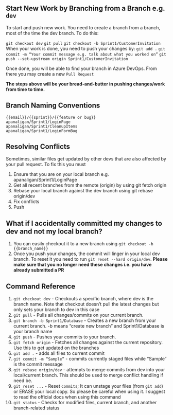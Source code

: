 ## Start New Work by Branching from a Branch e.g. `dev`
To start and push new work. You need to create a branch from a branch, most of the time the dev branch. To do this:

`git checkout dev`
`git pull`
`git checkout -b Sprint1/CustomerInvitation`
When your work is done, you need to push your changes by:
`git add .`
`git commit -m “Your commit message e.g. talk about what you worked on”`
`git push --set-upstream origin Sprint1/CustomerInvitation`

Once done, you will be able to find your branch in Azure DevOps. From there you may create a new `Pull Request`

**The steps above will be your bread-and-butter in pushing changes/work from time to time.**


## Branch Naming Conventions

```
{{email}}/{{sprint}}/{{feature or bug}}
apanaligan/Sprint1/LoginPage
apanaligan/Sprint1/CleanupItems
apanaligan/Sprint1/LoginFormBug
```

## Resolving Conflicts
Sometimes, similar files get updated by other devs that are also affected by your pull request. To fix this you must
1. Ensure that you are on your local branch e.g. apanaligan/Sprint1/LoginPage
1. Get all recent branches from the remote (origin) by using git fetch origin
1. Rebase your local branch against the dev branch using git rebase origin/dev
1. Fix conflicts
1. Push

## What if I accidentally committed my changes to dev and not my local branch?
1. You can easily checkout it to a new branch using `git checkout -b {{branch_name}}`
1. Once you push your changes, the commit will linger in your local dev branch. To reset it you need to run `git reset --hard origin/dev`. **Please make sure that you no longer need these changes i.e. you have already submitted a PR**

## Command Reference
1. `git checkout dev` - Checkouts a specific branch, where dev is the branch name. Note that checkout doesn’t pull the latest changes but only sets your branch to dev in this case
1. `git pull` - Pulls all changes/commits on your current branch. 
1. `git branch -b Sprint1/Database` - Creates a new branch from your current branch. -b means “create new branch” and Sprint1/Database is your branch name
1. `git push` - Pushes your commits to your branch.
1. `git fetch origin` - Fetches all changes against the current repository. Use this to get updated on the branches 
1. `git add .` - adds all files to current commit
1. `git commit -m “Sample”` - commits currently staged files while “Sample” is the commit message
1. `git rebase origin/dev` - attempts to merge commits from dev into your local/current branch. This should be used to merge conflict handling if need be.
1. `git reset ...` - Reset `commits`; It can unstage your files (from `git add`) or ERASE your local copy. So please be careful when using it. I suggest to read the official docs when using this command
1. `git status` - Checks for modified files, current branch, and another branch-related status
